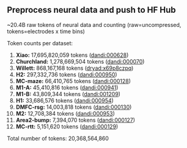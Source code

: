 ## Preprocess neural data and push to HF Hub

~20.4B raw tokens of neural data and counting (raw=uncompressed, tokens=electrodes x time bins)

Token counts per dataset:

1. **Xiao:** 17,695,820,059 tokens ([dandi:000628](https://dandiarchive.org/dandiset/000628))
2. **Churchland:** 1,278,669,504 tokens ([dandi:000070](https://dandiarchive.org/dandiset/000070))
3. **Willett:** 868,167,168 tokens ([dryad:x69p8czpq](https://datadryad.org/stash/dataset/doi:10.5061/dryad.x69p8czpq))
4. **H2:** 297,332,736 tokens ([dandi:000950](https://dandiarchive.org/dandiset/000950))
5. **MC-maze:** 66,410,765 tokens ([dandi:000128](https://dandiarchive.org/dandiset/000128))
6. **M1-A:** 45,410,816 tokens ([dandi:000941](https://dandiarchive.org/dandiset/000941))
7. **M1-B:** 43,809,344 tokens ([dandi:001209](https://dandiarchive.org/dandiset/001209))
8. **H1:** 33,686,576 tokens ([dandi:000954](https://dandiarchive.org/dandiset/000954))
9. **DMFC-rsg:** 14,003,818 tokens ([dandi:000130](https://dandiarchive.org/dandiset/000130))
10. **M2:** 12,708,384 tokens ([dandi:000953](https://dandiarchive.org/dandiset/000953))
11. **Area2-bump:** 7,394,070 tokens ([dandi:000127](https://dandiarchive.org/dandiset/000127))
12. **MC-rtt:** 5,151,620 tokens ([dandi:000129](https://dandiarchive.org/dandiset/000129))

Total number of tokens: 20,368,564,860
